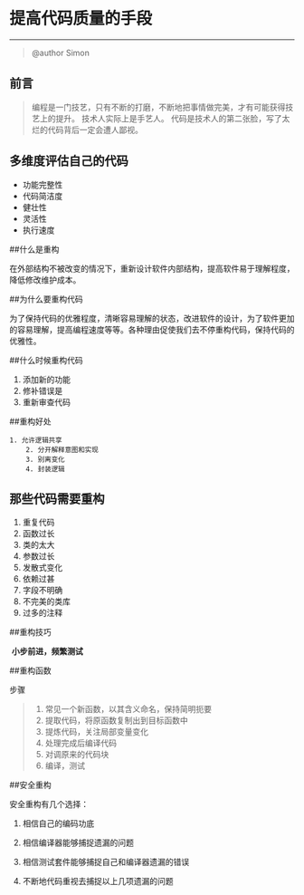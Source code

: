 # 提高代码质量的手段
---
> @author Simon

## 前言
> 编程是一门技艺，只有不断的打磨，不断地把事情做完美，才有可能获得技艺上的提升。
> 技术人实际上是手艺人。
> 代码是技术人的第二张脸，写了太烂的代码背后一定会遭人鄙视。


## 多维度评估自己的代码

* 功能完整性
* 代码简洁度
* 健壮性
* 灵活性
* 执行速度




##什么是重构

​	在外部结构不被改变的情况下，重新设计软件内部结构，提高软件易于理解程度，降低修改维护成本。

##为什么要重构代码

​	为了保持代码的优雅程度，清晰容易理解的状态，改进软件的设计，为了软件更加的容易理解，提高编程速度等等。各种理由促使我们去不停重构代码，保持代码的优雅性。

##什么时候重构代码

1. 添加新的功能
2. 修补错误是
3. 重新审查代码

##重构好处

 	1. 允许逻辑共享
		2. 分开解释意图和实现
		3. 别离变化
		4. 封装逻辑

## 那些代码需要重构

1. 重复代码
2. 函数过长
3. 类的太大
4. 参数过长
5. 发散式变化
6. 依赖过甚
7. 字段不明确
8. 不完美的类库
9. 过多的注释

##重构技巧

​	**小步前进，频繁测试**

##重构函数

步骤

> 1. 常见一个新函数，以其含义命名，保持简明扼要
> 2. 提取代码，将原函数复制出到目标函数中
> 3. 提炼代码，关注局部变量变化
> 4. 处理完成后编译代码
> 5. 对调原来的代码块
> 6. 编译，测试

##安全重构

安全重构有几个选择：

1. 相信自己的编码功底
2. 相信编译器能够捕捉遗漏的问题
3. 相信测试套件能够捕捉自己和编译器遗漏的错误
4. 不断地代码重视去捕捉以上几项遗漏的问题

	​	

	​	




